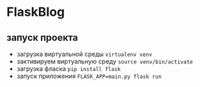 # FlaskBlog
## запуск проекта 
- загрузка виртуальной среды 
`virtualenv venv`
- зактивируем виртуальную среду
`source venv/bin/activate` 
- загрузка фласка
`pip install flask`
- запуск приложения 
`FLASK_APP=main.py flask run`

